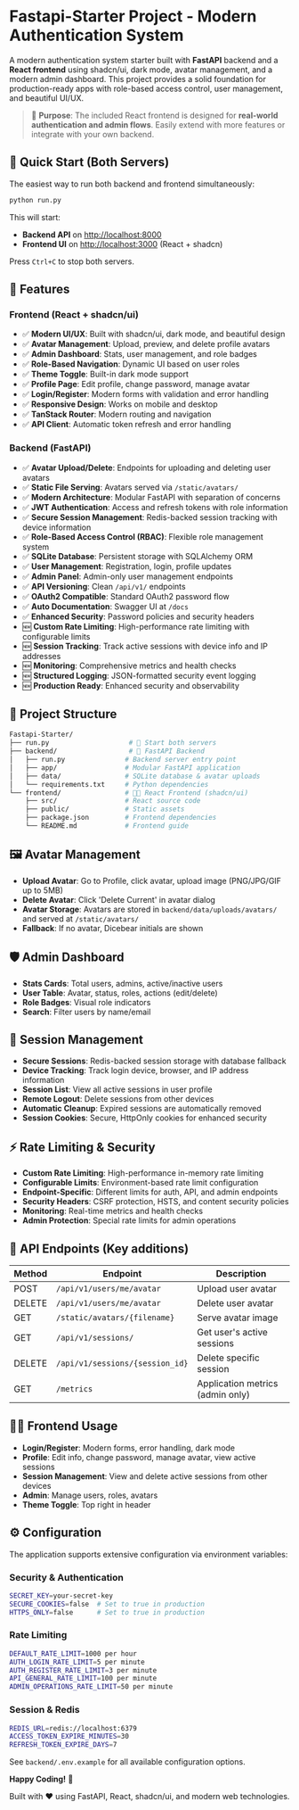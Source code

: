 # Fastapi-Starter Project - Modern Authentication System

A modern authentication system starter built with **FastAPI** backend and a **React frontend** using shadcn/ui, dark mode, avatar management, and a modern admin dashboard. This project provides a solid foundation for production-ready apps with role-based access control, user management, and beautiful UI/UX.

> 🎯 **Purpose**: The included React frontend is designed for **real-world authentication and admin flows**. Easily extend with more features or integrate with your own backend.

## 🚀 Quick Start (Both Servers)

The easiest way to run both backend and frontend simultaneously:

```bash
python run.py
```

This will start:

- **Backend API** on <http://localhost:8000>
- **Frontend UI** on <http://localhost:3000> (React + shadcn)

Press `Ctrl+C` to stop both servers.

## 🌟 Features

### Frontend (React + shadcn/ui)

- ✅ **Modern UI/UX**: Built with shadcn/ui, dark mode, and beautiful design
- ✅ **Avatar Management**: Upload, preview, and delete profile avatars
- ✅ **Admin Dashboard**: Stats, user management, and role badges
- ✅ **Role-Based Navigation**: Dynamic UI based on user roles
- ✅ **Theme Toggle**: Built-in dark mode support
- ✅ **Profile Page**: Edit profile, change password, manage avatar
- ✅ **Login/Register**: Modern forms with validation and error handling
- ✅ **Responsive Design**: Works on mobile and desktop
- ✅ **TanStack Router**: Modern routing and navigation
- ✅ **API Client**: Automatic token refresh and error handling

### Backend (FastAPI)

- ✅ **Avatar Upload/Delete**: Endpoints for uploading and deleting user avatars
- ✅ **Static File Serving**: Avatars served via `/static/avatars/`
- ✅ **Modern Architecture**: Modular FastAPI with separation of concerns
- ✅ **JWT Authentication**: Access and refresh tokens with role information
- ✅ **Secure Session Management**: Redis-backed session tracking with device information
- ✅ **Role-Based Access Control (RBAC)**: Flexible role management system
- ✅ **SQLite Database**: Persistent storage with SQLAlchemy ORM
- ✅ **User Management**: Registration, login, profile updates
- ✅ **Admin Panel**: Admin-only user management endpoints
- ✅ **API Versioning**: Clean `/api/v1/` endpoints
- ✅ **OAuth2 Compatible**: Standard OAuth2 password flow
- ✅ **Auto Documentation**: Swagger UI at `/docs`
- ✅ **Enhanced Security**: Password policies and security headers
- 🆕 **Custom Rate Limiting**: High-performance rate limiting with configurable limits
- 🆕 **Session Tracking**: Track active sessions with device info and IP addresses
- 🆕 **Monitoring**: Comprehensive metrics and health checks
- 🆕 **Structured Logging**: JSON-formatted security event logging
- 🆕 **Production Ready**: Enhanced security and observability

## 📁 Project Structure

```bash
Fastapi-Starter/
├── run.py                    # 🎯 Start both servers
├── backend/                  # 🔧 FastAPI Backend
│   ├── run.py               # Backend server entry point
│   ├── app/                 # Modular FastAPI application
│   ├── data/                # SQLite database & avatar uploads
│   └── requirements.txt     # Python dependencies
└── frontend/                # 🧑‍💻 React Frontend (shadcn/ui)
    ├── src/                 # React source code
    ├── public/              # Static assets
    ├── package.json         # Frontend dependencies
    └── README.md            # Frontend guide
```

## 🖼️ Avatar Management

- **Upload Avatar**: Go to Profile, click avatar, upload image (PNG/JPG/GIF up to 5MB)
- **Delete Avatar**: Click 'Delete Current' in avatar dialog
- **Avatar Storage**: Avatars are stored in `backend/data/uploads/avatars/` and served at `/static/avatars/`
- **Fallback**: If no avatar, Dicebear initials are shown

## 🛡️ Admin Dashboard

- **Stats Cards**: Total users, admins, active/inactive users
- **User Table**: Avatar, status, roles, actions (edit/delete)
- **Role Badges**: Visual role indicators
- **Search**: Filter users by name/email

## 🔐 Session Management

- **Secure Sessions**: Redis-backed session storage with database fallback
- **Device Tracking**: Track login device, browser, and IP address information
- **Session List**: View all active sessions in user profile
- **Remote Logout**: Delete sessions from other devices
- **Automatic Cleanup**: Expired sessions are automatically removed
- **Session Cookies**: Secure, HttpOnly cookies for enhanced security

## ⚡ Rate Limiting & Security

- **Custom Rate Limiting**: High-performance in-memory rate limiting
- **Configurable Limits**: Environment-based rate limit configuration
- **Endpoint-Specific**: Different limits for auth, API, and admin endpoints
- **Security Headers**: CSRF protection, HSTS, and content security policies
- **Monitoring**: Real-time metrics and health checks
- **Admin Protection**: Special rate limits for admin operations

## 📝 API Endpoints (Key additions)

| Method | Endpoint | Description |
|--------|----------|-------------|
| POST   | `/api/v1/users/me/avatar` | Upload user avatar |
| DELETE | `/api/v1/users/me/avatar` | Delete user avatar |
| GET    | `/static/avatars/{filename}` | Serve avatar image |
| GET    | `/api/v1/sessions/` | Get user's active sessions |
| DELETE | `/api/v1/sessions/{session_id}` | Delete specific session |
| GET    | `/metrics` | Application metrics (admin only) |

## 🧑‍💻 Frontend Usage

- **Login/Register**: Modern forms, error handling, dark mode
- **Profile**: Edit info, change password, manage avatar, view active sessions
- **Session Management**: View and delete active sessions from other devices
- **Admin**: Manage users, roles, avatars
- **Theme Toggle**: Top right in header

## ⚙️ Configuration

The application supports extensive configuration via environment variables:

### Security & Authentication

```bash
SECRET_KEY=your-secret-key
SECURE_COOKIES=false  # Set to true in production
HTTPS_ONLY=false      # Set to true in production
```

### Rate Limiting

```bash
DEFAULT_RATE_LIMIT=1000 per hour
AUTH_LOGIN_RATE_LIMIT=5 per minute
AUTH_REGISTER_RATE_LIMIT=3 per minute
API_GENERAL_RATE_LIMIT=100 per minute
ADMIN_OPERATIONS_RATE_LIMIT=50 per minute
```

### Session & Redis

```bash
REDIS_URL=redis://localhost:6379
ACCESS_TOKEN_EXPIRE_MINUTES=30
REFRESH_TOKEN_EXPIRE_DAYS=7
```

See `backend/.env.example` for all available configuration options.

**Happy Coding!** 🎉

Built with ❤️ using FastAPI, React, shadcn/ui, and modern web technologies.
